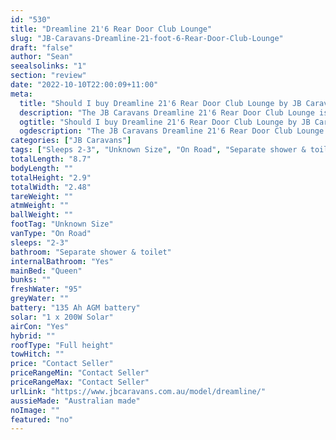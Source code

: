 ```yaml
---
id: "530"
title: "Dreamline 21'6 Rear Door Club Lounge"
slug: "JB-Caravans-Dreamline-21-foot-6-Rear-Door-Club-Lounge"
draft: "false"
author: "Sean"
seealsolinks: "1"
section: "review"
date: "2022-10-10T22:00:09+11:00"
meta:
  title: "Should I buy Dreamline 21'6 Rear Door Club Lounge by JB Caravans?"
  description: "The JB Caravans Dreamline 21'6 Rear Door Club Lounge is classed as On Road, and sleeps 2-3 people. It is Australian made and comes in at Unknown Size. It generally has Separate shower & toilet."
  ogtitle: "Should I buy Dreamline 21'6 Rear Door Club Lounge by JB Caravans?"
  ogdescription: "The JB Caravans Dreamline 21'6 Rear Door Club Lounge is classed as On Road, and sleeps 2-3 people. It is Australian made and comes in at Unknown Size. It generally has Separate shower & toilet."
categories: ["JB Caravans"]
tags: ["Sleeps 2-3", "Unknown Size", "On Road", "Separate shower & toilet", "Full height", "Price Unknown"]
totalLength: "8.7"
bodyLength: ""
totalHeight: "2.9"
totalWidth: "2.48"
tareWeight: ""
atmWeight: ""
ballWeight: ""
footTag: "Unknown Size"
vanType: "On Road"
sleeps: "2-3"
bathroom: "Separate shower & toilet"
internalBathroom: "Yes"
mainBed: "Queen"
bunks: ""
freshWater: "95"
greyWater: ""
battery: "135 Ah AGM battery"
solar: "1 x 200W Solar"
airCon: "Yes"
hybrid: ""
roofType: "Full height"
towHitch: ""
price: "Contact Seller"
priceRangeMin: "Contact Seller"
priceRangeMax: "Contact Seller"
urlLink: "https://www.jbcaravans.com.au/model/dreamline/"
aussieMade: "Australian made"
noImage: ""
featured: "no"
---
```

